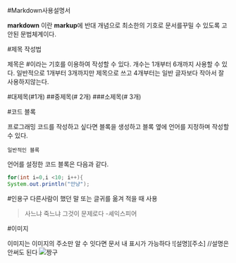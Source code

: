 #Markdown사용설명서

**markdown** 이란 **markup**에 반대 개념으로 최소한의 기호로 문서를꾸밀 수 있도록 고안된 문법체계이다.

#제목 작성법

제목은 #이라는 기호를 이용하여 작성할 수 있다.
개수는 1개부터 6개까지 사용할 수 있다.
일반적으로 1개부터 3개까지만 제목으로 쓰고 4개부터는 일반 글자보다 작아서 잘 사용하지않는다.

#대제목(#1개)
##중제목(# 2개)
###소제목(# 3개)


#코드 블록

프로그래밍 코드를 작성하고 싶다면 블록을 생성하고 블록 옆에 언어를 지정하며 작성할 수 있다.


```
일반적인 블록
```

언어를 설정한 코드 블록은 다음과 같다.

``` java
for(int i=0,i <10; i++){
System.out.println("안냥");
```

#인용구
다른사람이 했던 말 또는 글귀를 옮겨 적을 때 사용

> 사느냐 죽느냐 그것이 문제로다 -셰익스피어 


#이미지

이미지는 이미지의 주소만 알 수 잇다면 문서 내 표시가 가능하다
![설명][주소] //설명은 안써도 된다
![짱구](https://sitem.ssgcdn.com/87/70/47/item/1000026477087_i1_750.jpg)








